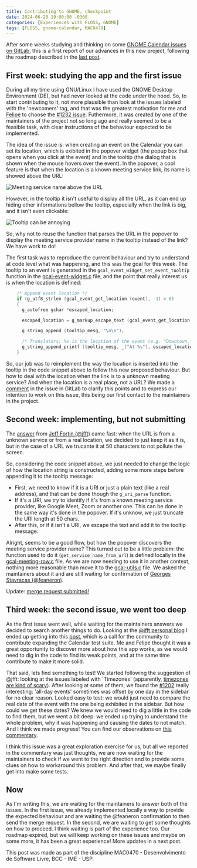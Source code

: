 ```yaml
---
title: Contributing to GNOME, checkpoint
date: 2024-06-20 19:00:00 -0300
categories: [Experiences with FLOSS, GNOME]
tags: [FLOSS, gnome-calendar, MAC0470]
---
```


After some weeks studying and thinking on some [GNOME Calendar issues on GitLab](https://gitlab.gnome.org/GNOME/gnome-calendar/-/issues), this is a first report of our advances in this new project, following the roadmap described in the [last post](https://otavioolsilva.github.io/posts/contributing-to-gnome-roadmap/). 

## First week: studying the app and the first issue

During all my time using GNU/Linux I have used the GNOME Desktop Environment (DE), but had never looked at the code under the hood. So, to start contributing to it, not more plausible than look at the issues labeled with the 'newcomers' tag, and that was the greatest motivation for me and [Felipe](https://felipeanibal.github.io/) to choose the [#1232 issue](https://gitlab.gnome.org/GNOME/gnome-calendar/-/issues/1232). Futhermore, it was created by one of the maintainers of the project not so long ago and really seemed to be a feasible task, with clear instructions of the behaviour expected to be implemented.

The idea of the issue is: when creating an event on the Calendar you can set its location, which is exibited in the popover widget (the popup box that opens when you click at the event) and in the tooltip (the dialog that is shown when the mouse hovers over the event). In the popover, a cool feature is that when the location is a known meeting service link, its name is showed above the URL:

![Meeting service name above the URL](https://i.imgur.com/FgACqcw.png)

However, in the tooltip it isn't useful to display all the URL, as it can end up hiding other informations bellow the tooltip, especially when the link is big, and it isn't even clickable:

![Tooltip can be annoying](https://i.imgur.com/VgFdI6f.png)

So, why not to reuse the function that parses the URL in the popover to display the meeting service provider name in the tooltip instead of the link? We have work to do!

The first task was to reproduce the current behaviour and try to understand at code level what was happening, and this was the goal for this week. The tooltip to an event is generated in the `gcal_event_widget_set_event_tooltip` function in the [gcal-event-widget.c](https://gitlab.gnome.org/GNOME/gnome-calendar/-/blob/main/src/gui/gcal-event-widget.c?ref_type=heads) file, and the point that really interest us is when the location is defined:

```c
    /* Append event location */
    if (g_utf8_strlen (gcal_event_get_location (event), -1) > 0)
    {
      g_autofree gchar *escaped_location;

      escaped_location = g_markup_escape_text (gcal_event_get_location (event), -1);

      g_string_append (tooltip_mesg, "\n\n");

      /* Translators: %s is the location of the event (e.g. "Downtown, 3rd Avenue") */
      g_string_append_printf (tooltip_mesg, _("At %s"), escaped_location);
    }
```

So, our job was to reimplement the way the location is inserted into the tooltip in the code snippet above to follow this new proposed behaviour. But how to deal with the location when the link is to a unknown meeting service? And when the location is a real place, not a URL? We made a [comment](https://gitlab.gnome.org/GNOME/gnome-calendar/-/issues/1232#note_2125426) in the issue in GitLab to clarify this points and to express our intention to work on this issue, this being our first contact to the maintainers in the project.

## Second week: implementing, but not submitting

The [answer](https://gitlab.gnome.org/GNOME/gnome-calendar/-/issues/1232#note_2125507) from [Jeff Fortin (@jfft)](https://gitlab.gnome.org/jfft) came fast: when the URL is from a unknown service or from a real location, we decided to just keep it as it is, but in the case of a URL we trucante it at 50 characters to not pollute the screen.

So, considering the code snippet above, we just needed to change the logic of how the location string is constructed, adding some more steps before appending it to the tooltip message:

- First, we need to know if it is a URI or just a plain text (like a real address), and that can be done though the `g_uri_parse` function.
- If it's a URI, we try to identify if it's from a known meeting service provider, like Google Meet, Zoom or another one. This can be done in the same way it's done in the popover. If it's unknow, we just truncate the URI length at 50 chars.
- After this, or if it isn't a URI, we escape the text and add it to the tooltip message.

Alright, seems to be a good flow, but how the popover discovers the meeting service provider name? This turned out to be a little problem: the function used to do it (`get_service_name_from_url`) is defined locally in the [gcal-meeting-row.c](https://gitlab.gnome.org/GNOME/gnome-calendar/-/blob/main/src/gui/gcal-meeting-row.c?ref_type=heads) file. As we are now needing to use it in another context, nothing more reasonable than move it to the [gcal-utils.c](https://gitlab.gnome.org/GNOME/gnome-calendar/-/blob/main/src/utils/gcal-utils.c?ref_type=heads) file. We asked the maintainers about it and are still waiting for confirmation of [Georges Stavracas (@feaneron)](https://gitlab.gnome.org/feaneron).

Update: [merge request submitted!](https://gitlab.gnome.org/GNOME/gnome-calendar/-/merge_requests/453)

## Third week: the second issue, we went too deep

As the first issue went well, while waiting for the maintainers answers we decided to search another things to do. Looking at the [@jfft personal blog](https://fortintam.com/blog/) I ended up getting into this [post](https://fortintam.com/blog/call-for-help-writing-gnome-calendar-compliance-unit-tests/), which is a call for the community to contribute expanding the Calendar test suite. Me and Felipe thought it was a great opportunity to discover more about how this app works, as we would need to dig in the code to find its weak points, and at the same time contribute to make it more solid.

That said, lets find something to test! We started following the suggestion of @jfft: looking at the issues labeled with 'Timezones' (apparently, [timezones are kind of scary](https://youtu.be/-5wpm-gesOY?si=RwNWry15RWKjaKkj)). After looking at some of them, we found the [#1202](https://gitlab.gnome.org/GNOME/gnome-calendar/-/issues/1202) really interesting: 'all-day events' sometimes was offset by one day in the sidebar for no clear reason. Looked easy to test: we would just need to compare the real date of the event with the one being exhibited in the sidebar. But how could we get these dates? We knew we would need to dig a little in the code to find them, but we went a bit deep: we ended up trying to understand the whole problem, why it was happening and causing the dates to not match. And I think we made progress! You can find our observations on [this commentary](https://gitlab.gnome.org/GNOME/gnome-calendar/-/issues/1202#note_2140144).

I think this issue was a great exploration exercise for us, but all we reported in the commentary was just thoughts, we are now waiting for the maintainers to check if we went to the right direction and to provide some clues on how to workaround this problem. And after that, we maybe finally get into make some tests.

## Now

As I'm writing this, we are waiting for the maintainers to answer both of the issues. In the first issue, we already implemented locally a way to provide the expected behaviour and are waiting the @feaneron confirmation to then send the merge request. In the second, we are waiting to get some thoughts on how to proceed. I think waiting is part of the experience too. Our roadmap expired, but we will keep working on these issues and maybe on some more, it has been a great experience! More updates in a next post.

This post was made as part of the discipline MAC0470 - Desenvolvimento de Software Livre, BCC - IME - USP.

